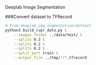 Deeplab Image Segmentation

###Convert dataset to TFRecord

```bash
# From deeplab_img_segmentation/dataset
python3 build_cvpr_data.py \
    --images_folder ../data/test/ \
    --splits 0.3 \
    --splits 0.2 \
    --splits 0.2 \
    --split_part train \
    --output_file ../tmp/???.tfrecord
```
